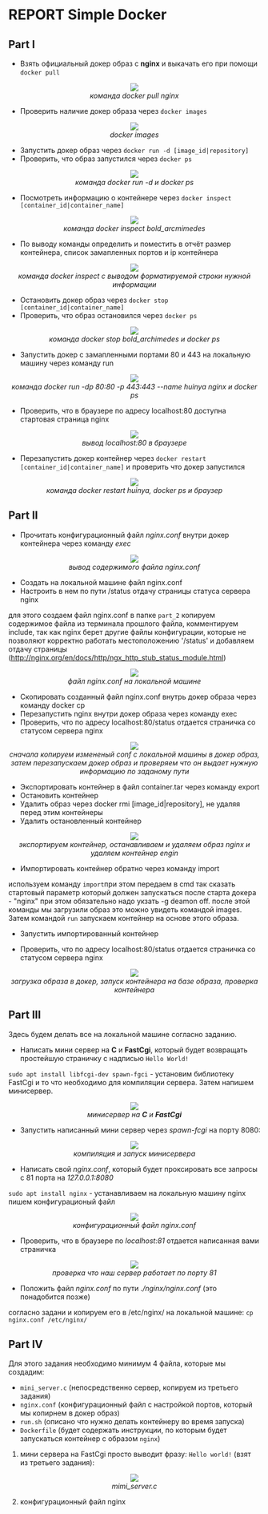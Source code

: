 # REPORT Simple Docker

## Part I

- Взять официальный докер образ с **nginx** и выкачать его при помощи `docker pull`

<div align="center">

![](img/1.1.docker_pull.png)
<br>
<i>команда docker pull nginx</i>

</div>

- Проверить наличие докер образа через `docker images`

<div align="center">

![](img/1.2.docker_images.png)
<br>
<i>docker images</i>

</div>

- Запустить докер образ через `docker run -d [image_id|repository]`
- Проверить, что образ запустился через `docker ps`

<div align="center">

![](img/1.3.docker_run.png)
<br>
<i>команда docker run -d и docker ps</i>

</div>

- Посмотреть информацию о контейнере через `docker inspect [container_id|container_name]`

<div align="center">

![](img/1.4.docker_inspect.png)
<br>
<i>команда docker inspect  bold_arcmimedes</i>

</div>

- По выводу команды определить и поместить в отчёт размер контейнера, список замапленных портов и ip контейнера

<div align="center">

![](img/1.5.docker_inspect.png)
<br>
<i>команда docker inspect c выводом форматируемой строки нужной информации</i>

</div>

- Остановить докер образ через `docker stop [container_id|container_name]`
- Проверить, что образ остановился через `docker ps`

<div align="center">

![](img/1.6.docker_stop.png)
<br>
<i>команда docker stop bold_archimedes и docker ps</i>

</div>

- Запустить докер с замапленными портами 80 и 443 на локальную машину через команду run

<div align="center">

![](img/1.7.docker_443.png)
<br>
<i>команда docker run -dp 80:80 -p 443:443 --name huinya nginx и docker ps</i>

</div>

- Проверить, что в браузере по адресу localhost:80 доступна стартовая страница nginx

<div align="center">

![](img/1.8.docker_localhost.png)
<br>
<i>вывод localhost:80 в браузере</i>

</div>

- Перезапустить докер контейнер через `docker restart [container_id|container_name]` и проверить что докер запустился

<div align="center">

![](img/1.9.docker_restart.png)
<br>
<i>команда docker restart huinya, docker ps и браузер</i>

</div>

## Part II

- Прочитать конфигурационный файл *nginx.conf* внутри докер контейнера через команду *exec*

<div align="center">

![](img/2.1.nginx_conf.png)
<br>
<i>вывод содержимого файла nginx.conf</i>

</div>

- Создать на локальной машине файл nginx.conf
- Настроить в нем по пути /status отдачу страницы статуса сервера nginx

для этого создаем файл nginx.conf в папке `part_2` копируем содержимое файла из терминала прошлого файла, комментируем include, так как nginx берет другие файлы конфигурации, которые не позволяют корректно работать местоположению '/status' и добавляем отдачу страницы (http://nginx.org/en/docs/http/ngx_http_stub_status_module.html)
<div align="center">

![](img/2.2.local_nginx_conf.png)
<br>
<i>файл nginx.conf на локальной машине</i>

</div>

- Скопировать созданный файл nginx.conf внутрь докер образа через команду docker cp
- Перезапустить nginx внутри докер образа через команду exec
- Проверить, что по адресу localhost:80/status отдается страничка со статусом сервера nginx

<div align="center">

![](img/2.3.change_nginx_conf.png)
<br>
<i>сначала копируем измененый conf с локальной машины в докер образ, затем перезапускаем докер образ и проверяем что он выдает нужную информацию по заданому пути</i>

</div>

- Экспортировать контейнер в файл container.tar через команду export
- Остановить контейнер
- Удалить образ через docker rmi [image_id|repository], не удаляя перед этим контейнеры
- Удалить остановленный контейнер

<div align="center">

![](img/2.4.archive_image_then_del.png)
<br>
<i>экспортируем контейнер, останавливаем и удаляем образ nginx и удаляем контейнер engin</i>

</div>

- Импортировать контейнер обратно через команду import

используем команду `import`при этом передаем в cmd так сказать стартовый параметр который должен запускаться после старта докера - "nginx" при этом обязательно надо укзать -g deamon off. после этой команды мы загрузили образ это можно увидеть командой images. Затем командой `run` запускаем контейнер на основе этого образа.

- Запустить импортированный контейнер

- Проверить, что по адресу localhost:80/status отдается страничка со статусом сервера nginx 

<div align="center">

![](img/2.5.import_run_new_nginx.png)
<br>
<i>загрузка образа в докер, запуск контейнера на базе образа, проверка контейнера </i>

</div>

## Part III

Здесь будем делать все на локальной машине согласно заданию.

- Написать мини сервер на **C** и **FastCgi**, который будет возвращать простейшую страничку с надписью `Hello World!`

`sudo apt install libfcgi-dev spawn-fgci` - установим библиотеку FastCgi и то что необходимо для компиляции сервера. Затем напишем минисервер.

<div align="center">

![](img/3.1.mini_server.png)
<br>
<i>минисервер на **C** и **FastCgi** </i>

</div>

- Запустить написанный мини сервер через *spawn-fcgi* на порту 8080:

<div align="center">

![](img/3.2.compile_and_start_miniserver.png)
<br>
<i>компиляция и запуск минисервера </i>

</div>

- Написать свой *nginx.conf*, который будет проксировать все запросы с 81 порта на *127.0.0.1:8080*

`sudo apt install nginx` - устанавливаем на локальную машину nginx
пишем конфигурационый файл 

<div align="center">

![](img/3.3.nginx_conf.png)
<br>
<i> конфигурационный файл nginx.conf </i>

</div>


- Проверить, что в браузере по *localhost:81* отдается написанная вами страничка

<div align="center">

![](img/3.4.check_port_81.png)
<br>
<i> проверка что наш сервер работает по порту 81 </i>

</div>

- Положить файл *nginx.conf* по пути *./nginx/nginx.conf* (это понадобится позже)

согласно задани и копируем его в /etc/nginx/ на локальной машине:
`cp nginx.conf /etc/nginx/`

## Part IV

Для этого задания необходимо минимум 4 файла, которые мы создадим:
- `mini_server.c` (непосредственно сервер, копируем из третьего задания)
- `nginx.conf` (конфигурационный файл с настройкой портов, который мы копирнем в докер образ)
- `run.sh` (описано что нужно делать контейнеру во время запуска)
- `Dockerfile` (будет содержать инструкции, по которым будет запускаться контейнер с образом `nginx`)

1) мини сервера на FastCgi  просто выводит фразу: `Hello world!` (взят из третьего задания):

<div align="center">

![](img/4.1.mini_server.png)
<br>
<i> mimi_server.c </i>

</div>

2) конфигурационный файл nginx